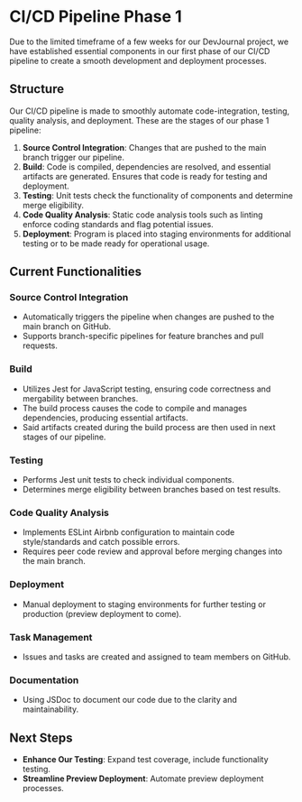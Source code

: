 # CI/CD Pipeline Phase 1 
Due to the limited timeframe of a few weeks for our DevJournal project, we have established essential components in our first phase of our CI/CD pipeline to create a smooth development and deployment processes.

## Structure
Our CI/CD pipeline is made to smoothly automate code-integration, testing, quality analysis, and deployment. These are the stages of our phase 1 pipeline:

1. **Source Control Integration**: Changes that are pushed to the main branch trigger our pipeline.
2. **Build**: Code is compiled, dependencies are resolved, and essential artifacts are generated. Ensures that code is ready for testing and deployment.
3. **Testing**: Unit tests check the functionality of components and determine merge eligibility.
4. **Code Quality Analysis**: Static code analysis tools such as linting enforce coding standards and flag potential issues.
5. **Deployment**: Program is placed into staging environments for additional testing or to be made ready for operational usage.

## Current Functionalities
### Source Control Integration
- Automatically triggers the pipeline when changes are pushed to the main branch on GitHub.
- Supports branch-specific pipelines for feature branches and pull requests.

### Build
- Utilizes Jest for JavaScript testing, ensuring code correctness and mergability between branches.
- The build process causes the code to compile and manages dependencies, producing essential artifacts.  
- Said artifacts created during the build process are then used in next stages of our pipeline.

### Testing
- Performs Jest unit tests to check individual components.
- Determines merge eligibility between branches based on test results.

### Code Quality Analysis
- Implements ESLint Airbnb configuration to maintain code style/standards and catch possible errors.
- Requires peer code review and approval before merging changes into the main branch.

### Deployment
- Manual deployment to staging environments for further testing or production (preview deployment to come).

### Task Management
- Issues and tasks are created and assigned to team members on GitHub.

### Documentation
- Using JSDoc to document our code due to the clarity and maintainability.

## Next Steps
- **Enhance Our Testing**: Expand test coverage, include functionality testing.
- **Streamline Preview Deployment**: Automate preview deployment processes.



